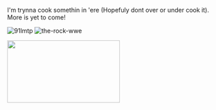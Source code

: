I'm trynna cook somethin in 'ere (Hopefuly dont over or under cook it). More is yet to come!

![91lmtp](https://github.com/user-attachments/assets/12f8b52b-f1ef-4a5b-a66c-0db2402beb50)  ![the-rock-wwe](https://github.com/user-attachments/assets/edd3d1f0-1e53-4e75-8519-71a9e8de6da4)


<img src="https://github.com/user-attachments/assets/edd3d1f0-1e53-4e75-8519-71a9e8de6da4" width="260" height="144">
